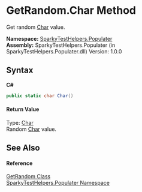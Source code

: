 # GetRandom.Char Method 
 

Get random <a href="http://msdn2.microsoft.com/en-us/library/k493b04s" target="_blank">Char</a> value.

**Namespace:**&nbsp;<a href="N_SparkyTestHelpers_Populater">SparkyTestHelpers.Populater</a><br />**Assembly:**&nbsp;SparkyTestHelpers.Populater (in SparkyTestHelpers.Populater.dll) Version: 1.0.0

## Syntax

**C#**<br />
``` C#
public static char Char()
```


#### Return Value
Type: <a href="http://msdn2.microsoft.com/en-us/library/k493b04s" target="_blank">Char</a><br />Random <a href="http://msdn2.microsoft.com/en-us/library/k493b04s" target="_blank">Char</a> value.

## See Also


#### Reference
<a href="T_SparkyTestHelpers_Populater_GetRandom">GetRandom Class</a><br /><a href="N_SparkyTestHelpers_Populater">SparkyTestHelpers.Populater Namespace</a><br />